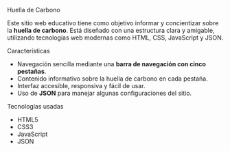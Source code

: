  Huella de Carbono

Este sitio web educativo tiene como objetivo informar y concientizar sobre la **huella de carbono**. Está diseñado con una estructura clara y amigable, utilizando tecnologías web modernas como HTML, CSS, JavaScript y JSON.

 Características

- Navegación sencilla mediante una **barra de navegación con cinco pestañas**.
- Contenido informativo sobre la huella de carbono en cada pestaña.
- Interfaz accesible, responsiva y fácil de usar.
- Uso de **JSON** para manejar algunas configuraciones del sitio.

 Tecnologías usadas

- HTML5
- CSS3
- JavaScript 
- JSON

 

 
